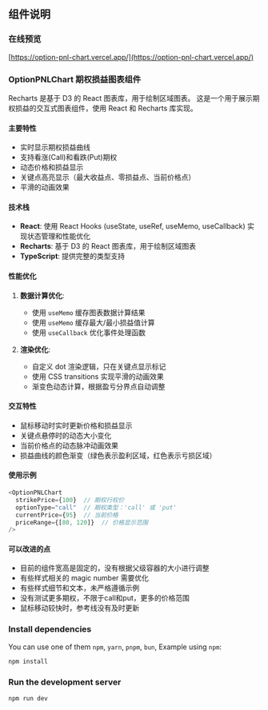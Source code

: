 ## 组件说明

### 在线预览

[https://option-pnl-chart.vercel.app/](https://option-pnl-chart.vercel.app/)

### OptionPNLChart 期权损益图表组件

Recharts 是基于 D3 的 React 图表库，用于绘制区域图表。
这是一个用于展示期权损益的交互式图表组件，使用 React 和 Recharts 库实现。

#### 主要特性

- 实时显示期权损益曲线
- 支持看涨(Call)和看跌(Put)期权
- 动态价格和损益显示
- 关键点高亮显示（最大收益点、零损益点、当前价格点）
- 平滑的动画效果

#### 技术栈

- **React**: 使用 React Hooks (useState, useRef, useMemo, useCallback) 实现状态管理和性能优化
- **Recharts**: 基于 D3 的 React 图表库，用于绘制区域图表
- **TypeScript**: 提供完整的类型支持

#### 性能优化

1. **数据计算优化**:

   - 使用 `useMemo` 缓存图表数据计算结果
   - 使用 `useMemo` 缓存最大/最小损益值计算
   - 使用 `useCallback` 优化事件处理函数

2. **渲染优化**:
   - 自定义 dot 渲染逻辑，只在关键点显示标记
   - 使用 CSS transitions 实现平滑的动画效果
   - 渐变色动态计算，根据盈亏分界点自动调整

#### 交互特性

- 鼠标移动时实时更新价格和损益显示
- 关键点悬停时的动态大小变化
- 当前价格点的动态脉冲动画效果
- 损益曲线的颜色渐变（绿色表示盈利区域，红色表示亏损区域）

#### 使用示例

```typescript
<OptionPNLChart
  strikePrice={100}  // 期权行权价
  optionType="call"  // 期权类型：'call' 或 'put'
  currentPrice={95}  // 当前价格
  priceRange={[80, 120]}  // 价格显示范围
/>
```

#### 可以改进的点

- 目前的组件宽高是固定的，没有根据父级容器的大小进行调整
- 有些样式相关的 magic number 需要优化
- 有些样式细节和文本，未严格遵循示例
- 没有测试更多期权，不限于call和put，更多的价格范围
- 鼠标移动较快时，参考线没有及时更新

### Install dependencies

You can use one of them `npm`, `yarn`, `pnpm`, `bun`, Example using `npm`:

```bash
npm install
```

### Run the development server

```bash
npm run dev
```
